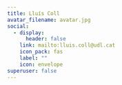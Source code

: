 ```yaml
---
title: Lluís Coll
avatar_filename: avatar.jpg
social:
  - display:
      header: false
    link: mailto:lluis.coll@udl.cat
    icon_pack: fas
    label: ""
    icon: envelope
superuser: false
---
```

